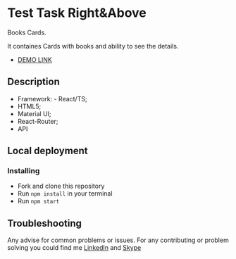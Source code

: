 # Test Task Right&Above

Books Cards.

It containes Cards with books and ability to see the details.

- [DEMO LINK](https://evolokhin.github.io/tt_rightabove/)

## Description
- Framework: - React/TS;
- HTML5;
- Material UI;
- React-Router;
- API

## Local deployment

### Installing
* Fork and clone this repository
* Run `npm install` in your terminal
* Run `npm start`

## Troubleshooting

Any advise for common problems or issues.
For any contributing or problem solving you could find me [LinkedIn](https://www.linkedin.com/in/yevhenii-volokhin-35250994/) and [Skype](https://join.skype.com/invite/cRzoxrymg4vx)